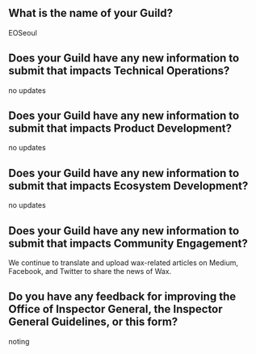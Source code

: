 ## What is the name of your Guild?

EOSeoul

## Does your Guild have any new information to submit that impacts Technical Operations?

no updates

## Does your Guild have any new information to submit that impacts Product Development?

no updates

## Does your Guild have any new information to submit that impacts Ecosystem Development?

no updates

## Does your Guild have any new information to submit that impacts Community Engagement?

We continue to translate and upload wax-related articles on Medium, Facebook, and Twitter to share the news of Wax.

## Do you have any feedback for improving the Office of Inspector General, the Inspector General Guidelines, or this form?

noting
